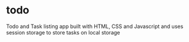 # todo
Todo and Task listing app built with HTML, CSS and Javascript and uses session storage to store tasks on local storage
